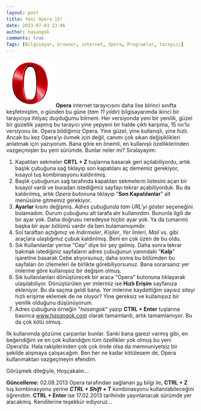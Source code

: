 ```yaml
---
layout: post
title: Yeni Opera 15!
date: 2013-07-03 23:06
author: hasangok
comments: true
Tags: [Bilgisayar, browser, internet, Opera, Programlar, tarayıcı]
---
```

![Opera](https://raw.githubusercontent.com/hasangok/hasangok.github.io/master/uploads/2013/07/Opera.png)
**Opera** internet tarayıcısını daha lise birinci sınıfta keşfetmiştim, o günden bu güne (*tam 11 yıldır*) bilgisayarımda ikinci bir tarayıcıya ihtiyaç duyduğumu bilmem. Her versiyonda yeni bir yenilik, güzel bir güzellik yapmış bu tarayıcı yine yepyeni bir halde çıktı karşıma, 15 no'lu versiyonu ile.
Opera bildiğimiz Opera. Yine güzel, yine kullanışlı, yine hızlı. Ancak bu kez Opera’yı övmek için değil, canımı çok sıkan değişiklikleri anlatmak için yazıyorum. Bana göre en önemli, en kullanışlı özelliklerinden vazgeçmişler bu yeni sürümde. Bunlar neler mi? Sıralayayım:

1. Kapatılan sekmeler **CRTL + Z** tuşlarına basarak geri açılabiliyordu, artık başlık çubuğuna sağ tıklayıp son kapatılanı aç dememiz gerekiyor, kısayol tuş kombinasyonu kaldırılmış.
2. Başlık çubuğunun sağ tarafında kapatılan sekmelerin listesini açan bir kısayol vardı ve buradan istediğimiz sayfayı tekrar açabiliyorduk. Bu da kaldırılmış, artık *Opera butonu*na tıklayıp "**Son Kapatılanlar**" alt menüsüne gitmemiz gerekiyor.
3. **Ayarlar** kısmı değişmiş. *Adres çubuğunda tam URL'yi göster* seçeneğini bulamadım. Durum çubuğunu alt tarafa alır kullanırdım. Bununla ilgili de bir ayar yok. Daha doğrusu neredeyse hiçbir ayar yok. Ya da (umarım) başka bir ayar bölümü vardır da ben bulamamışımdır.
4. Sol taraftan açtığımız ve *İndirmeler*, *Kişiler*, *Yer İmleri*, *Mail* vs. gibi araçlara ulaştığımız çubuk kaldırılmış. Beni en çok üzen de bu oldu.
5. Sık Kullanılanlar yerine “Cep” diye bir şey gelmiş. Daha sonra tekrar bakmak istediğiniz sayfaların adres çubuğunun yanındaki "**Kalp**" işaretine basarak Cebe atıyorsunuz, daha sonra bu bölümden bu sayfaları ön izlemeleri ile birlikte görebiliyorsunuz. Bana sorarsanız yer imlerine göre kullanışsız bir değişim olmuş.
6. Sık kullanılanları dönüştürecek bir araca "Opera" butonuna tıklayarak ulaşılabiliyor. Dönüştürülen yer imleriniz ise **Hızlı Erişim** sayfanıza ekleniyor. Bu da saçma geldi bana. Yer imlerine kaydettiğim sayısız siteyi hızlı erişime eklemek de ne oluyor? Yine gereksiz ve kullanışsız bir yenilik olduğunu düşünüyorum.
6. Adres çubuğuna örneğin "*hasangok*" yazıp **CTRL + Enter** tuşlarına basınca *www.hasangok.com* olarak tamamlardı, artık tamamlamıyor. Bu da çok kötü olmuş.

İlk kullanımda gözüme çarpanlar bunlar. Sanki bana garezi varmış gibi, en beğendiğim ve en çok kullandığım tüm özellikler yok olmuş bu yeni Opera’da. Hala rakiplerinden çok çok önde olsa da memnuniyetsiz bir şekilde alışmaya çalışacağım. Ben her ne kadar kötülesem de, Opera kullanmaktan vazgeçmeyin efendim.

Görüşmek dileğiyle,
Hoşçakalın...

**Güncelleme:** 02.08.2013
Opera tarafından sağlanan [şu](http://twitter.com/opera/status/363249033067761664) bilgi ile, **CTRL + Z** tuş kombinasyonu yerine ***CTRL + Shift + T*** kombinasyonu kullanılabileceğini öğrendim. **CTRL + Enter** ise 17.02.2013 tarihinde yayınlanacak sürümde yer alacakmış. Kendilerine teşekkür ediyoruz...